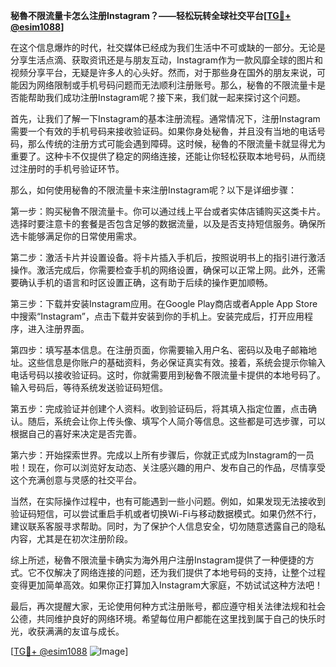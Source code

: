 **秘魯不限流量卡怎么注册Instagram？——轻松玩转全球社交平台[[TG💪+ @esim1088](https://t.me/s/esim1088)]**

在这个信息爆炸的时代，社交媒体已经成为我们生活中不可或缺的一部分。无论是分享生活点滴、获取资讯还是与朋友互动，Instagram作为一款风靡全球的图片和视频分享平台，无疑是许多人的心头好。然而，对于那些身在国外的朋友来说，可能因为网络限制或手机号码问题而无法顺利注册账号。那么，秘魯的不限流量卡是否能帮助我们成功注册Instagram呢？接下来，我们就一起来探讨这个问题。

首先，让我们了解一下Instagram的基本注册流程。通常情况下，注册Instagram需要一个有效的手机号码来接收验证码。如果你身处秘魯，并且没有当地的电话号码，那么传统的注册方式可能会遇到障碍。这时候，秘魯的不限流量卡就显得尤为重要了。这种卡不仅提供了稳定的网络连接，还能让你轻松获取本地号码，从而绕过注册时的手机号验证环节。

那么，如何使用秘魯的不限流量卡来注册Instagram呢？以下是详细步骤：

第一步：购买秘魯不限流量卡。你可以通过线上平台或者实体店铺购买这类卡片。选择时要注意卡的套餐是否包含足够的数据流量，以及是否支持短信服务。确保所选卡能够满足你的日常使用需求。

第二步：激活卡片并设置设备。将卡片插入手机后，按照说明书上的指引进行激活操作。激活完成后，你需要检查手机的网络设置，确保可以正常上网。此外，还需要确认手机的语言和时区设置正确，这有助于后续的操作更加顺畅。

第三步：下载并安装Instagram应用。在Google Play商店或者Apple App Store中搜索“Instagram”，点击下载并安装到你的手机上。安装完成后，打开应用程序，进入注册界面。

第四步：填写基本信息。在注册页面，你需要输入用户名、密码以及电子邮箱地址。这些信息是你账户的基础资料，务必保证真实有效。接着，系统会提示你输入电话号码以接收验证码。这时，你就需要用到秘魯不限流量卡提供的本地号码了。输入号码后，等待系统发送验证码短信。

第五步：完成验证并创建个人资料。收到验证码后，将其填入指定位置，点击确认。随后，系统会让你上传头像、填写个人简介等信息。这些都是可选步骤，可以根据自己的喜好来决定是否完善。

第六步：开始探索世界。完成以上所有步骤后，你就正式成为Instagram的一员啦！现在，你可以浏览好友动态、关注感兴趣的用户、发布自己的作品，尽情享受这个充满创意与灵感的社交平台。

当然，在实际操作过程中，也有可能遇到一些小问题。例如，如果发现无法接收到验证码短信，可以尝试重启手机或者切换Wi-Fi与移动数据模式。如果仍然不行，建议联系客服寻求帮助。同时，为了保护个人信息安全，切勿随意透露自己的隐私内容，尤其是在初次注册阶段。

综上所述，秘魯不限流量卡确实为海外用户注册Instagram提供了一种便捷的方式。它不仅解决了网络连接的问题，还为我们提供了本地号码的支持，让整个过程变得更加简单高效。如果你正打算加入Instagram大家庭，不妨试试这种方法吧！

最后，再次提醒大家，无论使用何种方式注册账号，都应遵守相关法律法规和社会公德，共同维护良好的网络环境。希望每位用户都能在这里找到属于自己的快乐时光，收获满满的友谊与成长。

[[TG💪+ @esim1088](https://t.me/s/esim1088) ![Image](https://i.postimg.cc/4NQfJmqS/Snipaste-2025-05-13-00-14-12.png)]